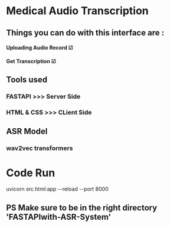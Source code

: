 # Medical Audio Transcription  
## Things you can do with this interface are :

####  Uploading Audio Record             &#x2611;
####  Get Transcription                  &#x2611;

## Tools used 
### FASTAPI  >>> Server Side
### HTML & CSS    >>> CLient Side


## ASR Model 
### wav2vec transformers


# Code Run
uvicorn src.html:app --reload --port 8000  
## PS Make sure to be in the right directory 'FASTAPIwith-ASR-System'




